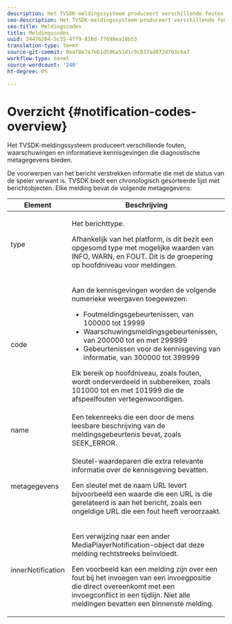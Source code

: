 ```yaml
---
description: Het TVSDK-meldingssysteem produceert verschillende fouten, waarschuwingen en informatieve kennisgevingen die diagnostische metagegevens bieden.
seo-description: Het TVSDK-meldingssysteem produceert verschillende fouten, waarschuwingen en informatieve kennisgevingen die diagnostische metagegevens bieden.
seo-title: Meldingscodes
title: Meldingscodes
uuid: 24476204-5c35-4ff9-810d-77698ea18b53
translation-type: tm+mt
source-git-commit: 0eaf0e7e7e61d596a51d1c9c837ad072d703c6a7
workflow-type: tm+mt
source-wordcount: '240'
ht-degree: 0%

---
```



# Overzicht {#notification-codes-overview}

Het TVSDK-meldingssysteem produceert verschillende fouten, waarschuwingen en informatieve kennisgevingen die diagnostische metagegevens bieden.

De voorwerpen van het bericht verstrekken informatie die met de status van de speler verwant is. TVSDK biedt een chronologisch gesorteerde lijst met berichtobjecten. Elke melding bevat de volgende metagegevens:

<table frame="all" colsep="1" rowsep="1" id="table_1A32EFFE1834438D8261886EC9D7250D"> 
 <thead> 
  <tr rowsep="1"> 
   <th colname="1" class="entry"> Element </th> 
   <th colname="2" class="entry"> Beschrijving </th> 
  </tr> 
 </thead>
 <tbody> 
  <tr rowsep="1"> 
   <td colname="1"><span class="codeph"> type</span> </td> 
   <td colname="2"> <p>Het berichttype. </p> <p>Afhankelijk van het platform, is dit bezit een opgesomd type met mogelijke waarden van INFO, WARN, en FOUT. Dit is de groepering op hoofdniveau voor meldingen. </p> </td> 
  </tr> 
  <tr rowsep="1"> 
   <td colname="1"> <span class="codeph"> code</span> </td> 
   <td colname="2"> <p>Aan de kennisgevingen worden de volgende numerieke weergaven toegewezen: 
     <ul id="ul_A86BF89D6B3B410E81FAD718D3C4A9F0"> 
      <li id="li_8180972D704C40098723734DD4B45643">Foutmeldingsgebeurtenissen, van 100000 tot 19999 </li> 
      <li id="li_0EC29EA5F0034E5EBFEF8E68A6498D39">Waarschuwingsmeldingsgebeurtenissen, van 200000 tot en met 299999 </li> 
      <li id="li_189A53D3D7EF4960A521AB04D00DCF70">Gebeurtenissen voor de kennisgeving van informatie, van 300000 tot 399999 </li> 
     </ul> </p> <p>Elk bereik op hoofdniveau, zoals fouten, wordt onderverdeeld in subbereiken, zoals 101000 tot en met 101999 die de afspeelfouten vertegenwoordigen. </p> </td> 
  </tr> 
  <tr rowsep="1"> 
   <td colname="1"><span class="codeph"> name</span> </td> 
   <td colname="2">Een tekenreeks die een door de mens leesbare beschrijving van de meldingsgebeurtenis bevat, zoals <span class="codeph"> SEEK_ERROR</span>. </td> 
  </tr> 
  <tr rowsep="1"> 
   <td colname="1"><span class="codeph"> metagegevens</span> </td> 
   <td colname="2"> <p>Sleutel-waardeparen die extra relevante informatie over de kennisgeving bevatten. </p> <p>Een sleutel met de naam <span class="codeph"> URL</span> levert bijvoorbeeld een waarde die een URL is die gerelateerd is aan het bericht, zoals een ongeldige URL die een fout heeft veroorzaakt. </p> </td> 
  </tr> 
  <tr rowsep="0"> 
   <td colname="1"><span class="codeph"> innerNotification</span> </td> 
   <td colname="2"> <p>Een verwijzing naar een ander <span class="codeph"> MediaPlayerNotification</span>-object dat deze melding rechtstreeks beïnvloedt. </p> <p>Een voorbeeld kan een melding zijn over een fout bij het invoegen van een invoegpositie die direct overeenkomt met een invoegconflict in een tijdlijn. Niet alle meldingen bevatten een binnenste melding. </p> </td> 
  </tr> 
 </tbody> 
</table>

